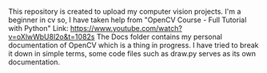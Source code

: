 This repository is created to upload my computer vision projects. I'm a beginner in cv so, I have taken help from "OpenCV Course - Full Tutorial with Python"
Link: https://www.youtube.com/watch?v=oXlwWbU8l2o&t=1082s
The Docs folder contains my personal documentation of OpenCV which is a thing in progress. I have tried to break it down in simple terms, some code files such as draw.py
serves as its own documentation.
